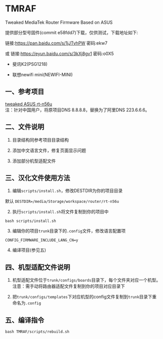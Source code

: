 # TMRAF
Tweaked MediaTek Router Firmware Based on ASUS

提供部分型号固件(commit e58fdd7)下载，仅供测试，下载地址如下:

链接:https://pan.baidu.com/s/1jJTvhPW 密码:ekw7

或 链接:https://eyun.baidu.com/s/3kXj8gv1 密码:o0X5

- 斐讯K2(PSG1218)

- 联想newifi mini(NEWIFI-MINI)

## 一、参考项目
[tweaked ASUS rt-n56u](https://bitbucket.org/padavan/rt-n56u)  
注：针对中国用户，将原项目DNS 8.8.8.8，替换为了阿里DNS 223.6.6.6。

## 二、文件说明

1. 目录结构同参考项目目录结构

2. 添加中文语言文件，修复页面显示问题

3. 添加部分机型适配文件

## 三、汉化文件使用方法

1. 编辑`scripts/install.sh`，修改DESTDIR为你的项目目录

默认 `DESTDIR=/media/Storage/workspace/router/rt-n56u`

2. 执行`scripts/install.sh`将文件复制到你的项目中

`bash scripts/install.sh`

3. 编辑你的项目`trunk`目录下的`.config`文件，修改语言配置项

`CONFIG_FIRMWARE_INCLUDE_LANG_CN=y`

4. 编译项目(参见五)

## 四、机型适配文件说明

1. 机型适配文件位于`trunk/configs/boards`目录下，每个文件夹对应一个机型。
注意：需手动将路由器适配文件复制到你的项目对应目录下

2. 把`trunk/configs/templates`下对应机型的config文件复制到`trunk`目录下重命名为`.config`

## 五、编译指令

`bash TMRAF/scripts/rebuild.sh`

